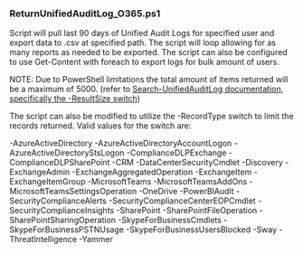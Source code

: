 ### ReturnUnifiedAuditLog_O365.ps1
Script will pull last 90 days of Unified Audit Logs for specified user and export data to .csv at specified path. The script will loop allowing for as many reports as needed to be exported. 
The script can also be configured to use Get-Content with foreach to export logs for bulk amount of users.

NOTE: Due to PowerShell limitations the total amount of items returned will be a maximum of 5000. 
(refer to [Search-UnifiedAuditLog documentation, specifically the -ResultSize switch](https://docs.microsoft.com/en-us/powershell/module/exchange/policy-and-compliance-audit/search-unifiedauditlog?view=exchange-ps))

The script can also be modified to utilize the -RecordType switch to limit the records returned. Valid values for the switch are:

-AzureActiveDirectory
-AzureActiveDirectoryAccountLogon
-AzureActiveDirectoryStsLogon
-ComplianceDLPExchange
-ComplianceDLPSharePoint
-CRM
-DataCenterSecurityCmdlet
-Discovery
-ExchangeAdmin
-ExchangeAggregatedOperation
-ExchangeItem
-ExchangeItemGroup
-MicrosoftTeams
-MicrosoftTeamsAddOns
-MicrosoftTeamsSettingsOperation
-OneDrive
-PowerBIAudit
-SecurityComplianceAlerts
-SecurityComplianceCenterEOPCmdlet
-SecurityComplianceInsights
-SharePoint
-SharePointFileOperation
-SharePointSharingOperation
-SkypeForBusinessCmdlets
-SkypeForBusinessPSTNUsage
-SkypeForBusinessUsersBlocked
-Sway
-ThreatIntelligence
-Yammer
